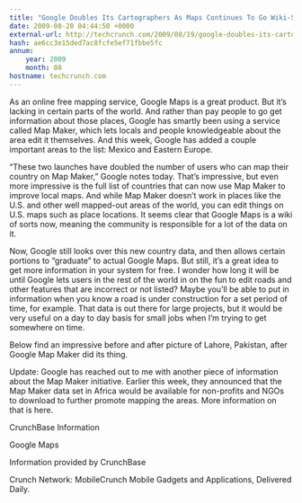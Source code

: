 ```yaml
---
title: "Google Doubles Its Cartographers As Maps Continues To Go Wiki-Style"
date: 2009-08-20 04:44:50 +0000
external-url: http://techcrunch.com/2009/08/19/google-doubles-its-cartographers-as-maps-continues-to-go-wiki-style/
hash: ae6cc3e15ded7ac8fcfe5ef71fbbe5fc
annum:
    year: 2009
    month: 08
hostname: techcrunch.com
---
```




As an online free mapping service, Google Maps is a great product. But it’s lacking in certain parts of the world. And rather than pay people to go get information about those places, Google has smartly been using a service called Map Maker, which lets locals and people knowledgeable about the area edit it themselves. And this week, Google has added a couple important areas to the list: Mexico and Eastern Europe.

“These two launches have doubled the number of users who can map their country on Map Maker,” Google notes today. That’s impressive, but even more impressive is the full list of countries that can now use Map Maker to improve local maps. And while Map Maker doesn’t work in places like the U.S. and other well mapped-out areas of the world, you can edit things on U.S. maps such as place locations. It seems clear that Google Maps is a wiki of sorts now, meaning the community is responsible for a lot of the data on it.

Now, Google still looks over this new country data, and then allows certain portions to “graduate” to actual Google Maps. But still, it’s a great idea to get more information in your system for free. I wonder how long it will be until Google lets users in the rest of the world in on the fun to edit roads and other features that are incorrect or not listed? Maybe you’ll be able to put in information when you know a road is under construction for a set period of time, for example. That data is out there for large projects, but it would be very useful on a day to day basis for small jobs when I’m trying to get somewhere on time.

Below find an impressive before and after picture of Lahore, Pakistan, after Google Map Maker did its thing.



Update: Google has reached out to me with another piece of information about the Map Maker initiative. Earlier this week, they announced that the Map Maker data set in Africa would be available for non-profits and NGOs to download to further promote mapping the areas. More information on that is here.



CrunchBase Information


Google Maps

Information provided by CrunchBase


Crunch Network:  MobileCrunch Mobile Gadgets and Applications, Delivered Daily.






    


